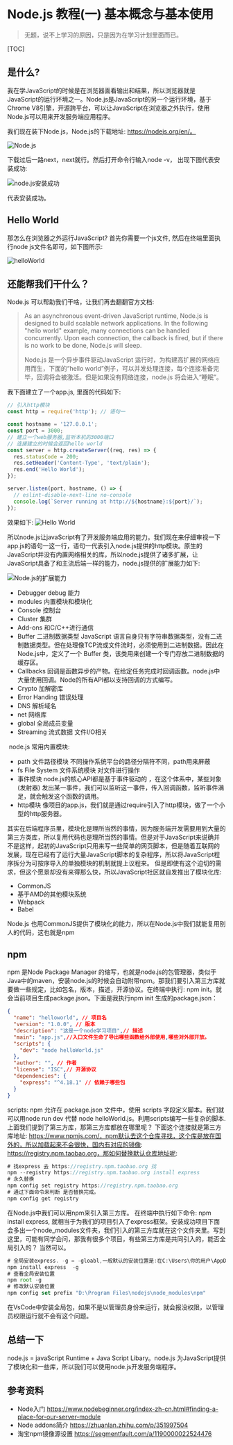 # Node.js 教程(一) 基本概念与基本使用

> 无题，说不上学习的原因，只是因为在学习计划里面而已。

[TOC]

## 是什么? 

我在学JavaScript的时候是在浏览器面看输出和结果，所以浏览器就是JavaScript的运行环境之一。Node.js是JavaScript的另一个运行环境，基于Chrome V8引擎，开源跨平台，可以让JavaScript在浏览器之外执行，使用Node.js可以用来开发服务端应用程序。

我们现在装下Node.js，Node.js的下载地址: https://nodejs.org/en/。

![Node.js](http://tva3.sinaimg.cn/large/006e5UvNgy1h6uia5kkcaj31990kz0t9.jpg)



下载过后一路next，next就行。然后打开命令行输入node -v， 出现下图代表安装成功: 

![node.js安装成功](http://tvax1.sinaimg.cn/large/006e5UvNgy1h6uida8s5uj30qq0dw0t0.jpg)

代表安装成功。

## Hello World

那怎么在浏览器之外运行JavaScript?  首先你需要一个js文件, 然后在终端里面执行node js文件名即可，如下图所示:

![helloWorld](http://tva1.sinaimg.cn/large/006e5UvNgy1h6uiidqm1zj30rs0ltglj.jpg)

## 还能帮我们干什么？

Node.js 可以帮助我们干啥，让我们再去翻翻官方文档:

> As an asynchronous event-driven JavaScript runtime, Node.js is designed to build scalable network applications. In the following "hello world" example, many connections can be handled concurrently. Upon each connection, the callback is fired, but if there is no work to be done, Node.js will sleep.
>
> Node.js 是一个异步事件驱动JavaScript 运行时，为构建高扩展的网络应用而生，下面的“hello world”例子，可以并发处理连接，每个连接准备完毕，回调将会被激活。但是如果没有网络连接，node.js 将会进入“睡眠”。

我下面建立了一个app.js, 里面的代码如下:

```javascript
// 引入http模块 
const http = require('http'); // 语句一

const hostname = '127.0.0.1';
const port = 3000;
// 建立一个web服务器,监听本机的3000端口
// 连接建立的时候会返回hello world
const server = http.createServer((req, res) => {
  res.statusCode = 200;
  res.setHeader('Content-Type', 'text/plain');
  res.end('Hello World');
});

server.listen(port, hostname, () => {
  // eslint-disable-next-line no-console
  console.log(`Server running at http://${hostname}:${port}/`);
});
```

效果如下:  ![Hello World](http://tva2.sinaimg.cn/large/006e5UvNgy1h6ujd0vv7qj30qh031q2y.jpg)

  所以node.js让javaScript有了开发服务端应用的能力。我们现在来仔细审视一下app.js的语句一这一行，语句一代表引入node.js提供的http模块。原生的JavaScript并没有内置网络相关的库，所以node.js提供了诸多扩展，让JavaScript具备了和主流后端一样的能力，node.js提供的扩展能力如下:

![Node.js的扩展能力](http://tva1.sinaimg.cn/large/006e5UvNgy1h6vf15fmsoj310q0j374w.jpg)

- Debugger  debug 能力
- modules    内置模块和模块化
- Console   控制台
- Cluster 集群
- Add-ons 和C/C++进行通信
- Buffer   二进制数据类型  JavaScript 语言自身只有字符串数据类型，没有二进制数据类型。但在处理像TCP流或文件流时，必须使用到二进制数据。因此在 Node.js中，定义了一个 Buffer 类，该类用来创建一个专门存放二进制数据的缓存区。
- Callbacks  回调是函数异步的产物。在给定任务完成时回调函数。node.js中大量使用回调。Node的所有API都以支持回调的方式编写。
- Crypto  加解密库
- Error Handing  错误处理
- DNS  解析域名
- net 网络库
- global 全局成员变量
- Streaming  流式数据 文件I/O相关

​    node.js 常用内置模块: 

- path  文件路径模块  不同操作系统平台的路径分隔符不同，path用来屏蔽
- fs  File System  文件系统模块 对文件进行操作
- 事件模块  node.js的核心API都是基于事件驱动的 ，在这个体系中，某些对象(发射器) 发出某一事件，我们可以监听这一事件，传入回调函数，监听事件满足，就会触发这个函数的调用。
- http模块  像项目的app.js，我们就是通过require引入了http模块，做了一个小型的http服务器。

其实在后端程序员里，模块化是理所当然的事情，因为服务端开发需要用到大量的第三方类库，所以复用代码也是理所当然的事情。但是对于JavaScript来说确并不是这样，起初的JavaScript只用来写一些简单的网页脚本，但是随着互联网的发展，现在已经有了运行大量JavaScript脚本的复杂程序，所以将JavaScript程序拆分为可按序导入的单独模块的机制就提上议程来。 但是即使有这个迫切的需求，但这个愿景却没有来得那么快，所以JavaScript社区就自发推出了模块化库: 

- CommonJS
- 基于AMD的其他模块系统
- Webpack
- Babel

Node.js 也用CommonJS提供了模块化的能力，所以在Node.js中我们就能复用别人的代码，这也就是npm

## npm

npm  是Node Package Manager 的缩写，也就是node.js的包管理器，类似于Java中的maven，安装node.js的时候会自动附带npm。那我们要引入第三方库就要做一些规定，比如包名，版本，描述，开源协议。在终端中执行: npm init。就会当前项目生成package.json。下面是我执行npm init 生成的package.json： 

```json
{
  "name": "helloworld", // 项目名
  "version": "1.0.0", // 版本
  "description": "这是一个node学习项目",// 描述
  "main": "app.js",//入口文件生命了导出哪些函数给外部使用,哪些对外部开放。
  "scripts": {
    "dev": "node helloWorld.js"
  },
  "author": "", // 作者
  "license": "ISC",// 开源协议
  "dependencies": {
    "express": "^4.18.1" // 依赖于哪些包
  }
}
```

scripts: npm 允许在 package.json 文件中，使用 scripts 字段定义脚本。我们就可以用node run dev 代替 node helloWorld.js。利用scripts编写一些复杂的脚本.上面我们提到了第三方库，那第三方库都放在哪里呢？ 下面这个连接就是第三方库地址:  https://www.npmjs.com/，npm默认去这个仓库寻找，这个库是放在国外的，所以加载起来不会很快，国内有对应的镜像: https://registry.npm.taobao.org，那如何替换默认仓库地址呢: 

```java
# 找express 去 https://registry.npm.taobao.org 找
npm --registry https://registry.npm.taobao.org install express
# 永久替换
npm config set registry https://registry.npm.taobao.org
# 通过下面命令来判断 是否替换完成。 
npm config get registry
```

在Node.js中我们可以用npm来引入第三方库。 在终端中执行如下命令: npm install express, 就相当于为我们的项目引入了express框架。安装成功项目下面会多出一个node_modules文件夹，我们引入的第三方库就在这个文件夹里。写到这里，可能有同学会问，那我有很多个项目，有些第三方库是共同引入的，能否全局引入的？ 当然可以。

```node.js
# 全局安装express. -g = -gloabl,一般默认的安装位置是:在C:\Users\你的用户\AppData\Roaming\npm\node_modules
npm install express  -g
# 查看全局安装位置
npm root -g
# 修改默认安装位置
npm config set prefix "D:\Program Files\nodejs\node_modules\npm"
```

在VsCode中安装全局包，如果不是以管理员身份来运行，就会报没权限，以管理员权限运行就不会有这个问题。

## 总结一下

node.js = javaScript Runtime + Java Script Libary。node.js 为JavaScript提供了模块化和一些库，所以我们可以使用node.js开发服务端程序。

## 参考资料

- Node入门  https://www.nodebeginner.org/index-zh-cn.html#finding-a-place-for-our-server-module
- Node addons简介  https://zhuanlan.zhihu.com/p/351997504
- 淘宝npm镜像源设置  https://segmentfault.com/a/1190000022524476

